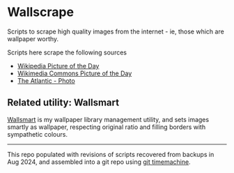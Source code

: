 # Wallscrape

Scripts to scrape high quality images from the internet - ie, those which are wallpaper worthy. 

Scripts here scrape the following sources

* [Wikipedia Picture of the Day](https://en.wikipedia.org/wiki/Wikipedia:Picture_of_the_day)
* [Wikimedia Commons Picture of the Day](https://commons.wikimedia.org/wiki/Commons:Picture_of_the_day)
* [The Atlantic - Photo](https://www.theatlantic.com/photo/)

## Related utility: Wallsmart

[Wallsmart](https://github.com/nemothorx/wallsmart) is my wallpaper library management utility, and sets images smartly as wallpaper, respecting original ratio and filling borders with sympathetic colours. 

----

This repo populated with revisions of scripts recovered from backups in Aug 2024, and assembled into a git repo using [git timemachine](https://github.com/nemothorx/neon-git).
